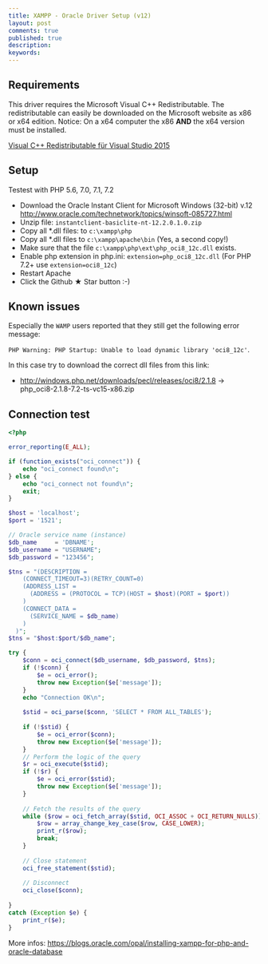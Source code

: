 ```yaml
---
title: XAMPP - Oracle Driver Setup (v12)
layout: post
comments: true
published: true
description: 
keywords: 
---
```


## Requirements

This driver requires the Microsoft Visual C++ Redistributable. The redistributable can easily be downloaded on the Microsoft website as x86 or x64 edition. Notice: On a x64 computer the x86 **AND** the x64 version must be installed.

[Visual C++ Redistributable für Visual Studio 2015](https://www.microsoft.com/en-us/download/details.aspx?id=52685)

## Setup

Testest with PHP 5.6, 7.0, 7.1, 7.2

* Download the Oracle Instant Client for Microsoft Windows (32-bit) v.12
 http://www.oracle.com/technetwork/topics/winsoft-085727.html
* Unzip file: `instantclient-basiclite-nt-12.2.0.1.0.zip`
* Copy all *.dll files: to `c:\xampp\php`
* Copy all *.dll files to `c:\xampp\apache\bin` (Yes, a second copy!)
* Make sure that the file `c:\xampp\php\ext\php_oci8_12c.dll` exists.
* Enable php extension in php.ini: `extension=php_oci8_12c.dll` (For PHP 7.2+ use `extension=oci8_12c`)
* Restart Apache
* Click the Github &#9733; Star button :-)

## Known issues

Especially the `WAMP` users reported that they still get the following error message: 

`PHP Warning: PHP Startup: Unable to load dynamic library 'oci8_12c'`.

In this case try to download the correct dll files from this link:

* http://windows.php.net/downloads/pecl/releases/oci8/2.1.8 -> php_oci8-2.1.8-7.2-ts-vc15-x86.zip

## Connection test
```php
<?php

error_reporting(E_ALL);

if (function_exists("oci_connect")) {
    echo "oci_connect found\n";
} else {
    echo "oci_connect not found\n";
    exit;
}

$host = 'localhost';
$port = '1521';

// Oracle service name (instance)
$db_name     = 'DBNAME';
$db_username = "USERNAME";
$db_password = "123456";

$tns = "(DESCRIPTION =
	(CONNECT_TIMEOUT=3)(RETRY_COUNT=0)
    (ADDRESS_LIST =
      (ADDRESS = (PROTOCOL = TCP)(HOST = $host)(PORT = $port))
    )
    (CONNECT_DATA =
      (SERVICE_NAME = $db_name)
    )
  )";
$tns = "$host:$port/$db_name";

try {
    $conn = oci_connect($db_username, $db_password, $tns);
    if (!$conn) {
        $e = oci_error();
        throw new Exception($e['message']);
    }
    echo "Connection OK\n";
    
    $stid = oci_parse($conn, 'SELECT * FROM ALL_TABLES');
    
    if (!$stid) {
        $e = oci_error($conn);
        throw new Exception($e['message']);
    }
    // Perform the logic of the query
    $r = oci_execute($stid);
    if (!$r) {
        $e = oci_error($stid);
        throw new Exception($e['message']);
    }
    
    // Fetch the results of the query
    while ($row = oci_fetch_array($stid, OCI_ASSOC + OCI_RETURN_NULLS)) {
        $row = array_change_key_case($row, CASE_LOWER);
        print_r($row);
        break;
    }
    
    // Close statement
    oci_free_statement($stid);
    
    // Disconnect
    oci_close($conn);
    
}
catch (Exception $e) {
    print_r($e);
}
```

More infos: https://blogs.oracle.com/opal/installing-xampp-for-php-and-oracle-database